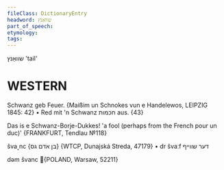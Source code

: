 ```yaml
---
fileClass: DictionaryEntry
headword: שוואַנץ
part_of_speech: 
etymology: 
tags: 
---
```

שוואַנץ
'tail'

WESTERN
========

Schwanz geb Feuer.
{Maißim un Schnokes vun e Handelewos, LEIPZIG 1845: 42}
	•	Red mit 'n Schwanz חכמות aus. {43}

Das is e Schwanz-Borje-Dukkes! 'a fool (perhaps from the French pour un duc)'
{FRANKFURT, Tendlau №118}

šva˰nc {בן אדם גס} {WTCP, Dunajská Streda, 47179}
	•	dr švaːf דער שווייף

dəm švanc {POLAND, Warsaw, 52211}